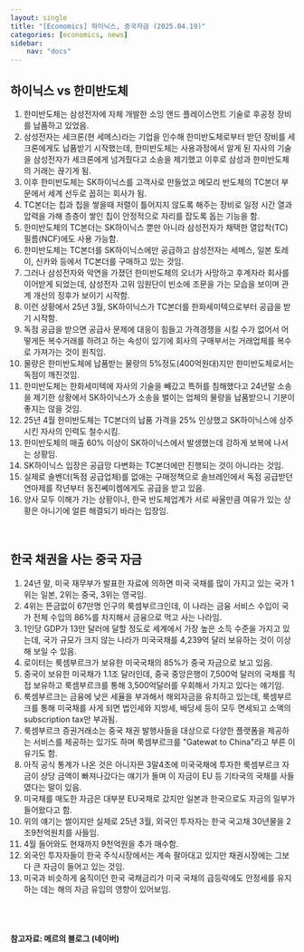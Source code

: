```yaml
---
layout: single
title: "[Economics] 하이닉스, 중국자금 (2025.04.19)"
categories: [economics, news]
sidebar:
    nav: "docs"
---
```


## 하이닉스 vs 한미반도체
1. 한미반도체는 삼성전자에 자체 개발한 소잉 앤드 플레이스먼트 기술로 후공정 장비를 납품하고 있었음.
1. 삼성전자는 세크론(현 세메스)라는 기업을 인수해 한미반도체로부터 받던 장비를 세크론에게도 납품받기 시작했는데, 한미반도체는 사용과정에서 알게 된 자사의 기술을 삼성전자가 세크론에게 넘겨줬다고 소송을 제기했고 이후로 삼성과 한미반도체의 거래는 끊기게 됨.
1. 이후 한미반도체는 SK하이닉스를 고객사로 만들었고 메모리 반도체의 TC본더 부문에서 세계 선두로 꼽히는 회사가 됨.
1. TC본더는 칩과 칩을 쌓을때 저렬이 틀어지지 않도록 해주는 장비로 일정 시간 열과 압력을 가해 층층이 쌓인 칩이 안정적으로 자리를 잡도록 돕는 기능을 함.
1. 한미반도체의 TC본더는 SK하이닉스 뿐만 아니라 삼성전자가 채택한 열압착(TC) 필름(NCF)에도 사용 가능함.
1. 한미반도체는 TC본더를 SK하이닉스에만 공급하고 삼성전자는 세메스, 일본 토레이, 신카와 등에서 TC본더를 구매하고 있는 것임.
1. 그러나 삼성전자와 악연을 가졌던 한미반도체의 오너가 사망하고 후계자라 회사를 이어받게 되었는데, 삼성전자 고위 임원단이 빈소에 조문을 가는 모습을 보이며 관계 개선의 징후가 보이기 시작함.
1. 이런 상황에서 25년 3월, SK하이닉스가 TC본더를 한화세미텍으로부터 공급을 받기 시작함.
1. 독점 공급을 받으면 공급사 문제에 대응이 힘들고 가격경쟁을 시킬 수가 없어서 어떻게든 복수거래를 하려고 하는 속성이 있기에 회사의 구매부서는 거래업체를 복수로 가져가는 것이 원칙임.
1. 물량은 한미반도체에 납품받는 물량의 5%정도(400억원대)지만 한미반도체로서는 독점이 깨진것임.
1. 한미반도체는 한화세미텍에 자사의 기술을 빼갔고 특허를 침해했다고 24년말 소송을 제기한 상황에서 SK하이닉스가 소송을 벌이는 업체의 물량을 납품받으니 기분이 좋지는 않을 것임.
1. 25년 4월 한미반도체는 TC본더의 납품 가격을 25% 인상했고 SK하이닉스에 상주시킨 자사의 인력도 철수시킴.
1. 한미반도체의 매출 60% 이상이 SK하이닉스에서 발생했는데 강하게 보복에 나서는 상황임.
1. SK하이닉스 입장은 공급망 다변화는 TC본더에만 진행되는 것이 아니라는 것임.
1. 실제로 솔벤더(독점 공급업체)를 없애는 구매정책으로 솔브레인에서 독점 공급받던 연마제를 작년부터 동진쎼미켐에게도 공급을 받고 있음.
1. 양사 모두 이해가 가는 상황이나, 한국 반도체업계가 서로 싸울만큼 여유가 있는 상황은 아니기에 얼른 해결되기 바라는 입장임.

<br/>

## 한국 채권을 사는 중국 자금
1. 24년 말, 미국 재무부가 발표한 자료에 의하면 미국 국채를 많이 가지고 있는 국가 1위는 일본, 2위는 중국, 3위는 영국임.
1. 4위는 뜬금없이 67만명 인구의 룩셈부르크인데, 이 나라는 금융 서비스 수입이 국가 전체 수입의 86%를 차지해서 금융으로 먹고 사는 나라임.
1. 1인당 GDP가 13만 달러에 달할 정도로 세계에서 가장 높은 소득 수준을 가지고 있는데, 국가 규모가 크지 않는 나라가 미국국채를 4,239억 달러 보유하는 것이 이상해 보일 수 있음.
1. 로이터는 룩셈부르크가 보유한 미국국채의 85%가 중국 자금으로 보고 있음.
1. 중국이 보유한 미국채가 1.1조 달러인데, 중국 중앙은행이 7,500억 달러의 국채를 직접 보유하고 룩셈부르크를 통해 3,500억달러를 우회해서 가지고 있다는 얘기임.
1. 룩셈부르크는 금융에 낮은 세율을 부과해서 해외자금을 유치하고 있는데, 룩셈부르크를 통해 미국채를 사게 되면 법인세와 지방세, 배당세 등이 모두 면세되고 소액의 subscription tax만 부과됨.
1. 룩셈부르크 증권거래소는 중국 채권 발행사들을 대상으로 다양한 플랫폼을 제공하는 서비스를 제공하는 있기도 하며 룩셈부르크를 "Gatewat to China"라고 부른 이유기도 함.
1. 아직 공식 통계가 나온 것은 아니자믄 3말4초에 미국국채에 투자한 룩셈부르크 자금이 상당 금액이 빠져나갔다는 얘기가 돌며 이 자금이 EU 등 기타국의 국채를 사들였다는 말이 있음.
1. 미국채를 매도한 자금은 대부분 EU국채로 갔지만 일본과 한국으로도 자금의 일부가 들어왔다고 함.
1. 위의 얘기는 썰이지만 실제로 25년 3월, 외국인 투자자는 한국 국고채 30년물을 2조9천억원치를 사들임.
1. 4월 들어와도 현재까지 9천억원을 추가 매수함.
1. 외국인 투자자들이 한국 주식시장에서는 계속 팔아대고 있지만 채권시장에는 그보다 큰 자금이 들어고 있는 것임.
1. 미국과 비슷하게 움직이던 한국 국채금리가 미국 국채의 급등락에도 안정세를 유지하는 데는 해의 자금 유입의 영향이 있어보임.



<br/>
<br/>

#### 참고자료: 메르의 블로그 (네이버) 